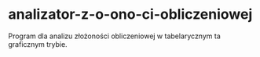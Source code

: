 # analizator-z-o-ono-ci-obliczeniowej
Program dla analizu złożoności obliczeniowej w tabelarycznym ta graficznym trybie.
